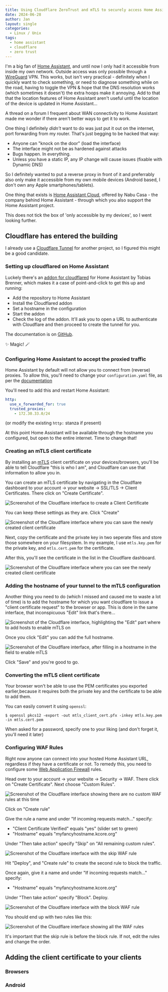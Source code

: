 ```yaml
---
title: Using Cloudflare ZeroTrust and mTLS to securely access Home Assistant on the internet
date: 2024-06-28
author: Jan
layout: single
categories:
  - Linux / Unix
tags:
  - home assistant
  - cloudflare
  - zero trust
---
```


I'm a big fan of [Home Assistant](https://home-assistant.io), and until now I only had it accessible from inside my own network. Outside access was only possible through a [WireGuard](https://www.wireguard.com/) VPN.
This works, but isn't very practical - definitely when I quickly want to check something, or need to diagnose something while on the road, having to toggle the VPN &amp; hope that the DNS resolution works (which sometimes it doesn't) the extra hoops make it annoying.
Add to that that the location features of Home Assistant aren't useful until the location of the device is updated in Home Assistant... 

A thread on a forum I frequent about WAN connectivity to Home Assistant made me wonder if there aren't better ways to get it to work.

One thing I definitely *didn't* want to do was just put it out on the internet, port forwarding from my router. That's just begging to be hacked that way:
* Anyone can "knock on the door" (load the interface)
* The interface might not be as hardened against attacks
* Bugs happen. In everything.
* Unless you have a static IP, any IP change will cause issues (fixable with Dynamic DNS)

So I definitely wanted to put a reverse proxy in front of it and preferrably also only make it accessible from my own mobile devices (Android based, I don't own any Apple smartphones/tablets).

One thing that exists is [Home Assistant Cloud](https://www.nabucasa.com/), offered by Nabu Casa - the company behind Home Assistant - through which you also support the Home Assistant project. 

This does not tick the box of 'only accessible by my devices', so I went looking further.

## Cloudflare has entered the building

I already use a [Cloudflare Tunnel](https://www.cloudflare.com/products/tunnel/) for another project, so I figured this might be a good candidate.

### Setting up cloudflared on Home Assistant
Luckely there's an [addon for cloudflared](https://github.com/brenner-tobias/addon-cloudflared) for Home Assistant by Tobias Brenner, which makes it a case of point-and-click to get this up and running:
* Add the repository to Home Assistant
* Install the Cloudflared addon
* Set a hostname in the configuration
* Start the addon
* Check the log of the addon. It'll ask you to open a URL to authenticate with Cloudflare and then proceed to create the tunnel for you.

The documentation is on [GitHub](https://github.com/brenner-tobias/addon-cloudflared/blob/main/cloudflared/DOCS.md).

✨ Magic! 🪄

### Configuring Home Assistant to accept the proxied traffic
Home Assistant by default will not allow you to connect from (reverse) proxies. To allow this, you'll need to change your `configuration.yaml` file, as per the [documentation](https://github.com/brenner-tobias/addon-cloudflared/blob/main/cloudflared/DOCS.md#home-assistant-configuration)

You'll need to add this and restart Home Assistant:

```yaml
http:
  use_x_forwarded_for: true
  trusted_proxies:
    - 172.30.33.0/24
```
(or modify the existing `http:` stanza if present)

At this point Home Assistant will be available through the hostname you configured, but open to the entire internet. Time to change that!

### Creating an mTLS client certificate
By installing an [mTLS](https://en.wikipedia.org/wiki/Mutual_authentication#mTLS) client certificate on your devices/browsers, you'll be able to tell Cloudflare "this is who I am", and Cloudflare can use that information to allow you in.

You can create an mTLS certificate by navigating in the Cloudflare dashboard to your account &rarr; your website &rarr; SSL/TLS &rarr; Client Certificates. There click on "Create Certificate".

![Screenshot of the Cloudflare interface to create a Client Certificate](/assets/images/2024/06/cloudflare_mtls_1_create_certificate.png)

You can keep these settings as they are. Click "Create"

![Screenshot of the Cloudflare interface where you can save the newly created client certificate](/assets/images/2024/06/cloudflare_mtls_2_save_certificate.png)

Next, copy the certificate and the private key in two seperate files and store those somewhere on your filesystem. In my example, I use `mtls.key.pem` for the private key, and `mtls.cert.pem` for the certificate.

After this, you'll see the certificate in the list in the Cloudflare dashboard.

![Screenshot of the Cloudflare interface where you can see the newly created client certificate](/assets/images/2024/06/cloudflare_mtls_3_new_certtificate_added.png)

### Adding the hostname of your tunnel to the mTLS configuration

Another thing you need to do (which I missed and caused me to waste a lot of time) is to add the hostname for which you want cloudflare to issue a "client certificate request" to the browser or app. This is done in the same interface, that inconspicuous "Edit" link that's there...

![Screenshot of the Cloudflare interface, highlighting the "Edit" part where to add hosts to enable mTLS on](/assets/images/2024/06/cloudflare_mtls_4_add_hostname.png)

Once you click "Edit" you can add the full hostname.

![Screenshot of the Cloudflare interface, after filling in a hostname in the field to enable mTLS](/assets/images/2024/06/cloudflare_mtls_5_hostname_added.png)

Click "Save" and you're good to go.

### Converting the mTLS client certificate

Your browser won't be able to use the PEM certificates you exported earlier,because it requires both the private key and the certificate to be able to add them.

You can easily convert it using `openssl`:
```shell
$ openssl pkcs12 -export -out mtls_client_cert.pfx -inkey mtls.key.pem -in mtls.cert.pem
```

When asked for a password, specify one to your liking (and don't forget it, you'll need it later)

### Configuring WAF Rules
Right now anyone can connect into your hosted Home Assistant URL, regardless if they have a certificate or not. To remedy this, you need to configure some [Web Application Firewall](https://en.wikipedia.org/wiki/Web_application_firewall) rules.

Head over to your account &rarr; your website &rarr; Security &rarr; WAF. There click on "Create Certificate". Next choose "Custom Rules".

![Screenshot of the Cloudflare interface showing there are no custom WAF rules at this time](/assets/images/2024/06/cloudflare_waf_1_initial.png)

Click on "Create rule"

Give the rule a name and under "If incoming requests match..." specify:
* "Client Certificate Verified" equals "yes" (slider set to green)
* "Hostname" equals "myfancyhostname.kcore.org"

Under "Then take action" specify "Skip" on "All remaining custom rules".

![Screenshot of the Cloudflare interface with the skip WAF rule](/assets/images/2024/06/cloudflare_waf_2_skip_rule.png)

Hit "Deploy", and "Create rule" to create the second rule to block the traffic.

Once again, give it a name and under "If incoming requests match..." specify:
* "Hostname" equals "myfancyhostname.kcore.org"

Under "Then take action" specify "Block". Deploy.

![Screenshot of the Cloudflare interface with the block WAF rule](/assets/images/2024/06/cloudflare_waf_3_block_rule.png)

You should end up with two rules like this:

![Screenshot of the Cloudflare interface showing all the WAF rules](/assets/images/2024/06/cloudflare_waf_4_rule_overview.png)

It's important that the skip rule is before the block rule. If not, edit the rules and change the order.

## Adding the client certificate to your clients

### Browsers


### Android